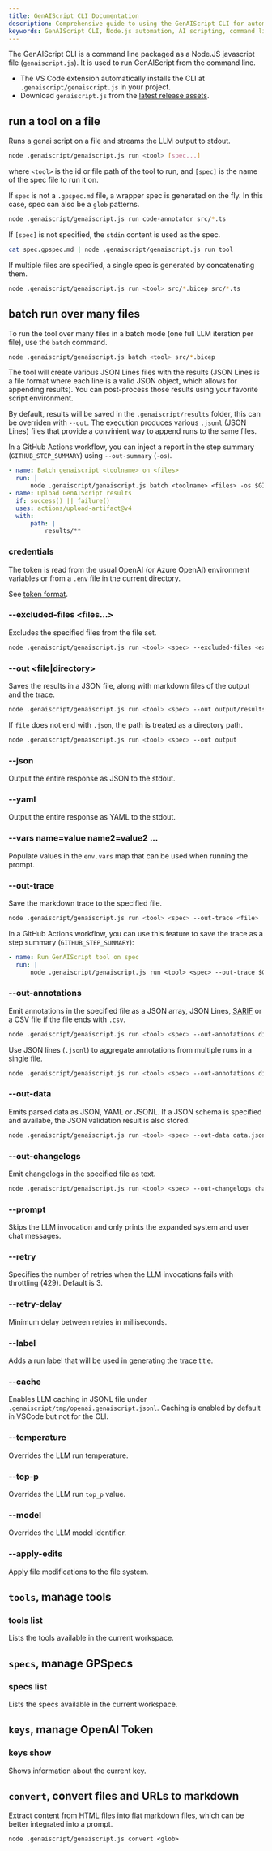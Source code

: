 ```yaml
---
title: GenAIScript CLI Documentation
description: Comprehensive guide to using the GenAIScript CLI for automating tasks with AI scripts in Node.js environments.
keywords: GenAIScript CLI, Node.js automation, AI scripting, command line interface, JavaScript automation
---
```


The GenAIScript CLI is a command line packaged as a Node.JS javascript file (`genaiscript.js`). It is used to run GenAIScript from the command line.

-   The VS Code extension automatically installs the CLI at `.genaiscript/genaiscript.js` in your project.
-   Download `genaiscript.js` from the [latest release assets](https://github.com/microsoft/genaiscript/releases/latest).

## run a tool on a file

Runs a genai script on a file and streams the LLM output to stdout.

```bash
node .genaiscript/genaiscript.js run <tool> [spec...]
```

where `<tool>` is the id or file path of the tool to run, and `[spec]` is the name of the spec file to run it on.

If `spec` is not a `.gpspec.md` file, a wrapper spec is generated on the fly. In this case, spec can also be a `glob` patterns.

```bash
node .genaiscript/genaiscript.js run code-annotator src/*.ts
```

If `[spec]` is not specified, the `stdin` content is used as the spec.

```bash
cat spec.gpspec.md | node .genaiscript/genaiscript.js run tool
```

If multiple files are specified, a single spec is generated by concatenating them.

```bash
node .genaiscript/genaiscript.js run <tool> src/*.bicep src/*.ts
```

## batch run over many files

To run the tool over many files in a batch mode (one full LLM iteration per file), use the `batch` command.

```bash
node .genaiscript/genaiscript.js batch <tool> src/*.bicep
```

The tool will create various JSON Lines files with the results (JSON Lines is a file format where each line is a valid JSON object, which allows for appending results). You can post-process those results using your favorite script environment.

By default, results will be saved in the `.genaiscript/results` folder, this can be overriden with `--out`. The execution produces various `.jsonl` (JSON Lines) files that provide a convinient way to append runs to the same files.

In a GitHub Actions workflow, you can inject a report in the step summary (`GITHUB_STEP_SUMMARY`) using `--out-summary` (`-os`).

```yaml
- name: Batch genaiscript <toolname> on <files>
  run: |
      node .genaiscript/genaiscript.js batch <toolname> <files> -os $GITHUB_STEP_SUMMARY
- name: Upload GenAIScript results
  if: success() || failure()
  uses: actions/upload-artifact@v4
  with:
      path: |
          results/**
```

### credentials

The token is read from the usual OpenAI (or Azure OpenAI) environment variables or from a `.env` file in the current directory.

See [token format](./token.md).

### --excluded-files <files...>

Excludes the specified files from the file set.

```bash
node .genaiscript/genaiscript.js run <tool> <spec> --excluded-files <excluded-files...>
```

### --out <file|directory>

Saves the results in a JSON file, along with markdown files of the output and the trace.

```bash
node .genaiscript/genaiscript.js run <tool> <spec> --out output/results.json
```

If `file` does not end with `.json`, the path is treated as a directory path.

```bash
node .genaiscript/genaiscript.js run <tool> <spec> --out output
```

### --json

Output the entire response as JSON to the stdout.

### --yaml

Output the entire response as YAML to the stdout.

### --vars name=value name2=value2 ...

Populate values in the `env.vars` map that can be used when running the prompt.

### --out-trace <file>

Save the markdown trace to the specified file.

```bash
node .genaiscript/genaiscript.js run <tool> <spec> --out-trace <file>
```

In a GitHub Actions workflow, you can use this feature to save the trace as a step summary (`GITHUB_STEP_SUMMARY`):

```yaml
- name: Run GenAIScript tool on spec
  run: |
      node .genaiscript/genaiscript.js run <tool> <spec> --out-trace $GITHUB_STEP_SUMMARY
```

### --out-annotations <file>

Emit annotations in the specified file as a JSON array, JSON Lines, [SARIF](https://sarifweb.azurewebsites.net/) or a CSV file if the file ends with `.csv`.

```bash
node .genaiscript/genaiscript.js run <tool> <spec> --out-annotations diags.csv
```

Use JSON lines (`.jsonl`) to aggregate annotations from multiple runs in a single file.

```bash
node .genaiscript/genaiscript.js run <tool> <spec> --out-annotations diags.jsonl
```

### --out-data <file>

Emits parsed data as JSON, YAML or JSONL. If a JSON schema is specified
and availabe, the JSON validation result is also stored.

```bash
node .genaiscript/genaiscript.js run <tool> <spec> --out-data data.jsonl
```

### --out-changelogs <file>

Emit changelogs in the specified file as text.

```bash
node .genaiscript/genaiscript.js run <tool> <spec> --out-changelogs changelogs.txt
```

### --prompt

Skips the LLM invocation and only prints the expanded system and user chat messages.

### --retry <number>

Specifies the number of retries when the LLM invocations fails with throttling (429).
Default is 3.

### --retry-delay <number>

Minimum delay between retries in milliseconds.

### --label <label>

Adds a run label that will be used in generating the trace title.

### --cache

Enables LLM caching in JSONL file under `.genaiscript/tmp/openai.genaiscript.jsonl`. Caching is enabled by default in VSCode
but not for the CLI.

### --temperature <number>

Overrides the LLM run temperature.

### --top-p <number>

Overrides the LLM run `top_p` value.

### --model <string>

Overrides the LLM model identifier.

### --apply-edits

Apply file modifications to the file system.

## `tools`, manage tools

### tools list

Lists the tools available in the current workspace.

## `specs`, manage GPSpecs

### specs list

Lists the specs available in the current workspace.

## `keys`, manage OpenAI Token

### keys show

Shows information about the current key.

## `convert`, convert files and URLs to markdown

Extract content from HTML files into flat markdown files, which can be better integrated into a prompt.

```
node .genaiscript/genaiscript.js convert <glob>
```
